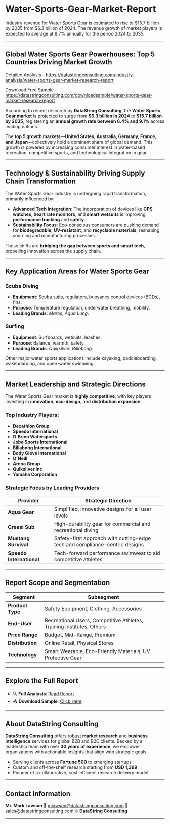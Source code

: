 # Water-Sports-Gear-Market-Report

Industry revenue for Water Sports Gear is estimated to rise to $15.7 billion by 2035 from $6.3 billion of 2024. The revenue growth of market players is expected to average at 8.7% annually for the period 2024 to 2035.

---

## **Global Water Sports Gear Powerhouses: Top 5 Countries Driving Market Growth**

Detailed Analysis - https://datastringconsulting.com/industry-analysis/water-sports-gear-market-research-report

Download Free Sample - https://datastringconsulting.com/downloadsample/water-sports-gear-market-research-report

According to recent research by **DataString Consulting**, the **Water Sports Gear market** is projected to surge from **\$6.3 billion in 2024** to **\$15.7 billion by 2035**, registering an **annual growth rate between 6.4% and 9.1%** across leading nations.

The **top 5 growth markets**—**United States, Australia, Germany, France, and Japan**—collectively hold a dominant share of global demand. This growth is powered by increasing consumer interest in water-based recreation, competitive sports, and technological integration in gear.

---

## **Technology & Sustainability Driving Supply Chain Transformation**

The Water Sports Gear industry is undergoing rapid transformation, primarily influenced by:

* **Advanced Tech Integration**: The incorporation of devices like **GPS watches**, **heart rate monitors**, and **smart wetsuits** is improving **performance tracking** and **safety**.
* **Sustainability Focus**: Eco-conscious consumers are pushing demand for **biodegradable**, **UV-resistant**, and **recyclable materials**, reshaping sourcing and manufacturing processes.

These shifts are **bridging the gap between sports and smart tech**, propelling innovation across the supply chain.

---

## **Key Application Areas for Water Sports Gear**

### **Scuba Diving**

* **Equipment**: Scuba suits, regulators, buoyancy control devices (BCDs), fins.
* **Purpose**: Temperature regulation, underwater breathing, mobility.
* **Leading Brands**: *Mares*, *Aqua Lung*.

### **Surfing**

* **Equipment**: Surfboards, wetsuits, leashes.
* **Purpose**: Balance, warmth, safety.
* **Leading Brands**: *Quiksilver*, *Billabong*.

Other major water sports applications include kayaking, paddleboarding, wakeboarding, and open-water swimming.

---

## **Market Leadership and Strategic Directions**

The Water Sports Gear market is **highly competitive**, with key players investing in **innovation**, **eco-design**, and **distribution expansion**.

### **Top Industry Players**:

* **Decathlon Group**
* **Speedo International**
* **O'Brien Watersports**
* **Jobe Sports International**
* **Billabong International**
* **Body Glove International**
* **O'Neill**
* **Arena Group**
* **Quiksilver Inc**
* **Yamaha Corporation**

### **Strategic Focus by Leading Providers**

| **Provider**             | **Strategic Direction**                                                     |
| ------------------------ | --------------------------------------------------------------------------- |
| **Aqua Gear**            | Simplified, innovative designs for all user levels                          |
| **Cressi Sub**           | High-durability gear for commercial and recreational diving                 |
| **Mustang Survival**     | Safety-first approach with cutting-edge tech and compliance-centric designs |
| **Speedo International** | Tech-forward performance swimwear to aid competitive athletes               |

---

## **Report Scope and Segmentation**

| **Segment**      | **Subsegment**                                                        |
| ---------------- | --------------------------------------------------------------------- |
| **Product Type** | Safety Equipment, Clothing, Accessories                               |
| **End-User**     | Recreational Users, Competitive Athletes, Training Institutes, Others |
| **Price Range**  | Budget, Mid-Range, Premium                                            |
| **Distribution** | Online Retail, Physical Stores                                        |
| **Technology**   | Smart Wearable, Eco-Friendly Materials, UV Protective Gear            |

---

## **Explore the Full Report**

* 🔍 **Full Analysis**: [Read Report](https://datastringconsulting.com/industry-analysis/water-sports-gear-market-research-report)
* 📥 **Download Sample**: [Click Here](https://datastringconsulting.com/downloadsample/water-sports-gear-market-research-report)

---

## **About DataString Consulting**

**DataString Consulting** offers robust **market research** and **business intelligence** services for global B2B and B2C clients. Backed by a leadership team with over **30 years of experience**, we empower organizations with actionable insights that align with strategic goals.

* Serving clients across **Fortune 500** to emerging startups
* Custom and off-the-shelf research starting from **USD 1,399**
* Pioneer of a collaborative, cost-efficient research delivery model

---

## **Contact Information**

**Mr. Mark Lawson**
📧 [mlawson@datastringconsulting.com](mailto:mlawson@datastringconsulting.com)
📧 [sales@datastringconsulting.com](mailto:sales@datastringconsulting.com)
🌐 **DataString Consulting**

---
